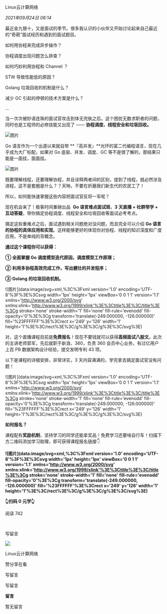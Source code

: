 # 

Linux云计算网络

_2021年09月24日 08:14_

最近金九银十，又是面试的季节。很多我认识的小伙伴又开始讨论起来自己最近的“奇葩”面试经历和遇到的面试题目。

如何用协程来完成异步操作？

协程调度出现问题怎么排查？

如何巧妙利用协程和 Channel ？

STW 导致性能低的原因？

Golang 垃圾回收的机制是什么？

减少 GC 引起的停顿的技术方案是什么？

...

当一次次被妙语连珠的面试官攻击到体无完肤之后。这个困扰无数求职者的问题，同时也是工程师的必修技能又出现了 —— **协程调度、线程安全和垃圾回收。**

![图片](https://mmbiz.qpic.cn/mmbiz_jpg/MptBEbliaXWblgsBicVo0olZHzQQrT2KMts5PaHDeMdnqx5AkTibqrD7o64uuOeljt7Su2SjBhMOicO2GPSLfgCVUA/640?wx_fmt=jpeg&wxfrom=13&tp=wxpic)

Go 语言作为一个出道以来就自带 \*\*『高并发』\*\*光环的富二代编程语言，现在几乎成为大厂标配，如果对 Go 底层、并发、调度、GC 等不是很了解的，那结果只能是一面挂，面面挂。

![图片](https://mmbiz.qpic.cn/mmbiz_jpg/MptBEbliaXWblgsBicVo0olZHzQQrT2KMtlqe6icdiaoiaYCOnt0tXWR2An0xPjiblXmgy8KPu7AtMwcUVDXkzEUeTFg/640?wx_fmt=jpeg&wxfrom=13&tp=wxpic)

既要理解线程，还要理解协程，并且诠释两者间的区别，提到了线程，就必然涉及进程，这不是套圈是什么？？天呐，不要在折磨我们新生代的农民工了！

所以，如何能快速掌握这些内容把面试官反将一军呢？

现在机会来了！极客时间重磅出品  **Go 语言难点面试班**，**3 天直播 + 社群带学 + 互动答疑**，带你搞定协程调度、线程安全和垃圾回收等面试必考考点。

搞定这些重难点之后，面试遇到相关问题绝对没问题，而且完全可以介绍 **Go 语言的协程的具体应用和实现**。这样能够更好的体现你对协程、线程的知识深度和广度应用，不是单纯的背概念。

**通过这个课程你可以获得：**

**① 全面掌握 Go 调度模型迭代原因，调度模型工作原理；**

**② 利用多协程高效完成工作，写出健壮的并发程序；**

**③ Golang 的垃圾回收机制。**

!\[图片\](data:image/svg+xml,%3C%3Fxml version='1.0' encoding='UTF-8'%3F%3E%3Csvg width='1px' height='1px' viewBox='0 0 1 1' version='1.1' xmlns='http://www.w3.org/2000/svg' xmlns:xlink='http://www.w3.org/1999/xlink'%3E%3Ctitle%3E%3C/title%3E%3Cg stroke='none' stroke-width='1' fill='none' fill-rule='evenodd' fill-opacity='0'%3E%3Cg transform='translate(-249.000000, -126.000000)' fill='%23FFFFFF'%3E%3Crect x='249' y='126' width='1' height='1'%3E%3C/rect%3E%3C/g%3E%3C/g%3E%3C/svg%3E)

对，这个直播课程目前是**免费报名**！现在不要钱就可以获得**高频面试八股文**。此次的主讲老师郭军，先后就职于新浪、360，负责 360 会员中心业务，有过亿用户上百 PB 数据架构设计经验，提交发明专利 43 项。

以下是课程的详细安排，非常详实，3 天内容满满的，学完拿去搞定面试官没有问题！

!\[图片\](data:image/svg+xml,%3C%3Fxml version='1.0' encoding='UTF-8'%3F%3E%3Csvg width='1px' height='1px' viewBox='0 0 1 1' version='1.1' xmlns='http://www.w3.org/2000/svg' xmlns:xlink='http://www.w3.org/1999/xlink'%3E%3Ctitle%3E%3C/title%3E%3Cg stroke='none' stroke-width='1' fill='none' fill-rule='evenodd' fill-opacity='0'%3E%3Cg transform='translate(-249.000000, -126.000000)' fill='%23FFFFFF'%3E%3Crect x='249' y='126' width='1' height='1'%3E%3C/rect%3E%3C/g%3E%3C/g%3E%3C/svg%3E)

****如何报名？****

课程配有**奖励机制**，坚持学习的同学还能拿奖品！免费学习还要啥自行车！扫描下方二维码添加学习助理，即可获得课程报名链接👇

**!\[图片\](data:image/svg+xml,%3C%3Fxml version='1.0' encoding='UTF-8'%3F%3E%3Csvg width='1px' height='1px' viewBox='0 0 1 1' version='1.1' xmlns='http://www.w3.org/2000/svg' xmlns:xlink='http://www.w3.org/1999/xlink'%3E%3Ctitle%3E%3C/title%3E%3Cg stroke='none' stroke-width='1' fill='none' fill-rule='evenodd' fill-opacity='0'%3E%3Cg transform='translate(-249.000000, -126.000000)' fill='%23FFFFFF'%3E%3Crect x='249' y='126' width='1' height='1'%3E%3C/rect%3E%3C/g%3E%3C/g%3E%3C/svg%3E)**

**👆扫码 0 元学👆**

阅读 742

​

写留言

[](javacript:;)

![](http://mmbiz.qpic.cn/mmbiz_png/1TDxR6xkRSFD7ibPKdP9JOqxFxp199B6LLCw80xbTAicxIQPgpsq5ib8kvx7eKfq6erLb1CAT4ZKa3RSnl9IWfELw/300?wx_fmt=png&wxfrom=18)

Linux云计算网络

赞分享在看

写留言

写留言

**留言**

暂无留言
